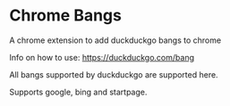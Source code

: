 # Chrome Bangs

A chrome extension to add duckduckgo bangs to chrome

Info on how to use: https://duckduckgo.com/bang

All bangs supported by duckduckgo are supported here.

Supports google, bing and startpage.
